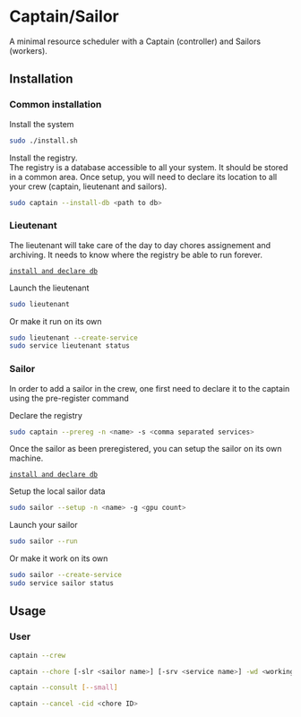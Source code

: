 # Captain/Sailor

A minimal resource scheduler with a Captain (controller) and Sailors (workers).

## Installation

### Common installation

Install the system
```bash
sudo ./install.sh
```

Install the registry.\
The registry is a database accessible to all your system. It should be stored in a common area. Once setup, you will need to declare its location to all your crew (captain, lieutenant and sailors).
```bash
sudo captain --install-db <path to db>
```

### Lieutenant

The lieutenant will take care of the day to day chores assignement and archiving. It needs to know where the registry be able to run forever.

[`install and declare db`](#common-installation)

Launch the lieutenant
```bash
sudo lieutenant
```

Or make it run on its own
```bash
sudo lieutenant --create-service
sudo service lieutenant status
```

### Sailor

In order to add a sailor in the crew, one first need to declare it to the captain using the pre-register command

Declare the registry
```bash
sudo captain --prereg -n <name> -s <comma separated services>
```

Once the sailor as been preregistered, you can setup the sailor on its own machine.

[`install and declare db`](#common-installation)

Setup the local sailor data
```bash
sudo sailor --setup -n <name> -g <gpu count>
```

Launch your sailor
```bash
sudo sailor --run
```

Or make it work on its own
```bash
sudo sailor --create-service
sudo service sailor status
```

## Usage

### User

```bash
captain --crew
```

```bash
captain --chore [-slr <sailor name>] [-srv <service name>] -wd <working dir> -sc <sh script relative to wd> --cpus <cpu count requested> --gpus <gpu count requested> --out <out file relative to wd>
```

```bash
captain --consult [--small]
```

```bash
captain --cancel -cid <chore ID>
```